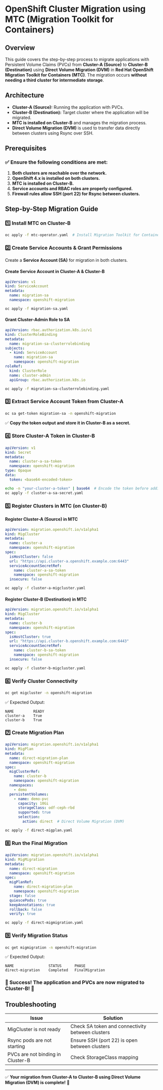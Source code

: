# OpenShift Cluster Migration using MTC (Migration Toolkit for Containers)

## Overview
This guide covers the step-by-step process to migrate applications with Persistent Volume Claims (PVCs) from **Cluster-A (Source)** to **Cluster-B (Destination)** using **Direct Volume Migration (DVM)** in **Red Hat OpenShift Migration Toolkit for Containers (MTC)**. The migration occurs **without needing a third cluster for intermediate storage**.

## Architecture
- **Cluster-A (Source):** Running the application with PVCs.
- **Cluster-B (Destination):** Target cluster where the application will be migrated.
- **MTC is installed on Cluster-B** and manages the migration process.
- **Direct Volume Migration (DVM)** is used to transfer data directly between clusters using Rsync over SSH.

## Prerequisites
### ✅ Ensure the following conditions are met:
1. **Both clusters are reachable over the network.**
2. **OpenShift 4.x is installed on both clusters.**
3. **MTC is installed on Cluster-B.**
4. **Service accounts and RBAC roles are properly configured.**
5. **Firewall rules allow SSH (port 22) for Rsync between clusters.**

## Step-by-Step Migration Guide

### **1️⃣ Install MTC on Cluster-B**
```sh
oc apply -f mtc-operator.yaml  # Install Migration Toolkit for Containers
```

### **2️⃣ Create Service Accounts & Grant Permissions**
Create a **Service Account (SA)** for migration in both clusters.

#### **Create Service Account in Cluster-A & Cluster-B**
```yaml
apiVersion: v1
kind: ServiceAccount
metadata:
  name: migration-sa
  namespace: openshift-migration
```
```sh
oc apply -f migration-sa.yaml
```

#### **Grant Cluster-Admin Role to SA**
```yaml
apiVersion: rbac.authorization.k8s.io/v1
kind: ClusterRoleBinding
metadata:
  name: migration-sa-clusterrolebinding
subjects:
  - kind: ServiceAccount
    name: migration-sa
    namespace: openshift-migration
roleRef:
  kind: ClusterRole
  name: cluster-admin
  apiGroup: rbac.authorization.k8s.io
```
```sh
oc apply -f migration-sa-clusterrolebinding.yaml
```

### **3️⃣ Extract Service Account Token from Cluster-A**
```sh
oc sa get-token migration-sa -n openshift-migration
```
✅ **Copy the token output and store it in Cluster-B as a secret.**

### **4️⃣ Store Cluster-A Token in Cluster-B**
```yaml
apiVersion: v1
kind: Secret
metadata:
  name: cluster-a-sa-token
  namespace: openshift-migration
type: Opaque
data:
  token: <base64-encoded-token>
```
```sh
echo -n "your-cluster-a-token" | base64  # Encode the token before adding it
oc apply -f cluster-a-sa-secret.yaml
```

### **5️⃣ Register Clusters in MTC (on Cluster-B)**

#### **Register Cluster-A (Source) in MTC**
```yaml
apiVersion: migration.openshift.io/v1alpha1
kind: MigCluster
metadata:
  name: cluster-a
  namespace: openshift-migration
spec:
  isHostCluster: false
  url: "https://api.cluster-a.openshift.example.com:6443"
  serviceAccountSecretRef:
    name: cluster-a-sa-token
    namespace: openshift-migration
  insecure: false
```
```sh
oc apply -f cluster-a-migcluster.yaml
```

#### **Register Cluster-B (Destination) in MTC**
```yaml
apiVersion: migration.openshift.io/v1alpha1
kind: MigCluster
metadata:
  name: cluster-b
  namespace: openshift-migration
spec:
  isHostCluster: true
  url: "https://api.cluster-b.openshift.example.com:6443"
  serviceAccountSecretRef:
    name: cluster-b-sa-token
    namespace: openshift-migration
  insecure: false
```
```sh
oc apply -f cluster-b-migcluster.yaml
```

### **6️⃣ Verify Cluster Connectivity**
```sh
oc get migcluster -n openshift-migration
```
✅ Expected Output:
```
NAME         READY
cluster-a    True
cluster-b    True
```

### **7️⃣ Create Migration Plan**
```yaml
apiVersion: migration.openshift.io/v1alpha1
kind: MigPlan
metadata:
  name: direct-migration-plan
  namespace: openshift-migration
spec:
  migClusterRef:
    name: cluster-b
    namespace: openshift-migration
  namespaces:
    - demo
  persistentVolumes:
    - name: demo-pvc
      capacity: 10Gi
      storageClass: odf-ceph-rbd
      supported: true
      selection:
        action: direct  # Direct Volume Migration (DVM)
```
```sh
oc apply -f direct-migplan.yaml
```

### **8️⃣ Run the Final Migration**
```yaml
apiVersion: migration.openshift.io/v1alpha1
kind: MigMigration
metadata:
  name: direct-migration
  namespace: openshift-migration
spec:
  migPlanRef:
    name: direct-migration-plan
    namespace: openshift-migration
  stage: false
  quiescePods: true
  keepAnnotations: true
  rollback: false
  verify: true
```
```sh
oc apply -f direct-migmigration.yaml
```

### **9️⃣ Verify Migration Status**
```sh
oc get migmigration -n openshift-migration
```
✅ Expected Output:
```
NAME                STATUS      PHASE
direct-migration    Completed   FinalMigration
```

### **🚀 Success! The application and PVCs are now migrated to Cluster-B!** 🎯

## **Troubleshooting**
| Issue | Solution |
|--------|----------|
| MigCluster is not ready | Check SA token and connectivity between clusters |
| Rsync pods are not starting | Ensure SSH (port 22) is open between clusters |
| PVCs are not binding in Cluster-B | Check StorageClass mapping |

---
✅ **Your migration from Cluster-A to Cluster-B using Direct Volume Migration (DVM) is complete!** 🚀

